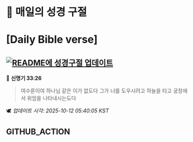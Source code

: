 # 🙏 매일의 성경 구절
# [Daily Bible verse]
## [![README에 성경구절 업데이트](https://github.com/DONGSUKA/first_test/actions/workflows/update-readme-bible.yml/badge.svg)](https://github.com/DONGSUKA/first_test/actions/workflows/update-readme-bible.yml)
<!-- START_BIBLE_VERSE -->
📖 **신명기 33:26**
> 여수룬이여 하나님 같은 이가 없도다 그가 너를 도우시려고 하늘을 타고 궁창에서 위엄을 나타내시는도다

🕊️ _업데이트 시각: 2025-10-12 05:40:05 KST_
  <!-- END_BIBLE_VERSE -->
## GITHUB_ACTION
